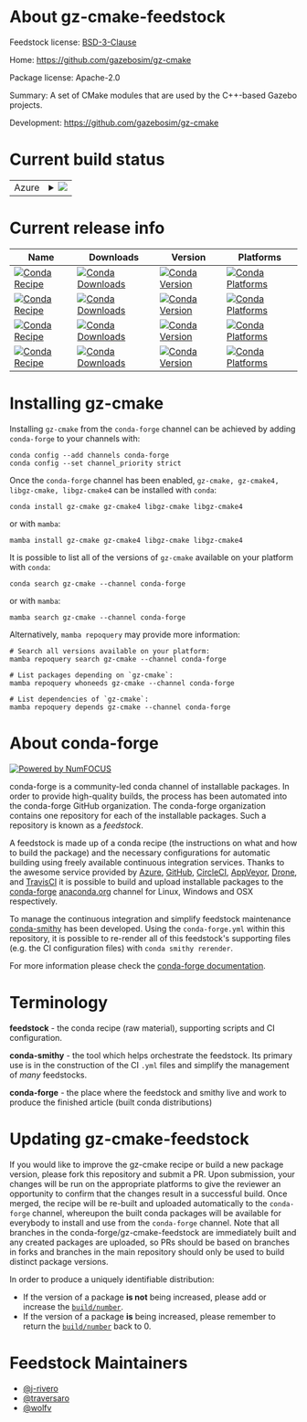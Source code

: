 About gz-cmake-feedstock
========================

Feedstock license: [BSD-3-Clause](https://github.com/conda-forge/gz-cmake-feedstock/blob/main/LICENSE.txt)

Home: https://github.com/gazebosim/gz-cmake

Package license: Apache-2.0

Summary: A set of CMake modules that are used by the C++-based Gazebo projects.

Development: https://github.com/gazebosim/gz-cmake

Current build status
====================


<table>
    
  <tr>
    <td>Azure</td>
    <td>
      <details>
        <summary>
          <a href="https://dev.azure.com/conda-forge/feedstock-builds/_build/latest?definitionId=17480&branchName=main">
            <img src="https://dev.azure.com/conda-forge/feedstock-builds/_apis/build/status/gz-cmake-feedstock?branchName=main">
          </a>
        </summary>
        <table>
          <thead><tr><th>Variant</th><th>Status</th></tr></thead>
          <tbody><tr>
              <td>linux_64</td>
              <td>
                <a href="https://dev.azure.com/conda-forge/feedstock-builds/_build/latest?definitionId=17480&branchName=main">
                  <img src="https://dev.azure.com/conda-forge/feedstock-builds/_apis/build/status/gz-cmake-feedstock?branchName=main&jobName=linux&configuration=linux%20linux_64_" alt="variant">
                </a>
              </td>
            </tr><tr>
              <td>linux_aarch64</td>
              <td>
                <a href="https://dev.azure.com/conda-forge/feedstock-builds/_build/latest?definitionId=17480&branchName=main">
                  <img src="https://dev.azure.com/conda-forge/feedstock-builds/_apis/build/status/gz-cmake-feedstock?branchName=main&jobName=linux&configuration=linux%20linux_aarch64_" alt="variant">
                </a>
              </td>
            </tr><tr>
              <td>linux_ppc64le</td>
              <td>
                <a href="https://dev.azure.com/conda-forge/feedstock-builds/_build/latest?definitionId=17480&branchName=main">
                  <img src="https://dev.azure.com/conda-forge/feedstock-builds/_apis/build/status/gz-cmake-feedstock?branchName=main&jobName=linux&configuration=linux%20linux_ppc64le_" alt="variant">
                </a>
              </td>
            </tr><tr>
              <td>osx_64</td>
              <td>
                <a href="https://dev.azure.com/conda-forge/feedstock-builds/_build/latest?definitionId=17480&branchName=main">
                  <img src="https://dev.azure.com/conda-forge/feedstock-builds/_apis/build/status/gz-cmake-feedstock?branchName=main&jobName=osx&configuration=osx%20osx_64_" alt="variant">
                </a>
              </td>
            </tr><tr>
              <td>osx_arm64</td>
              <td>
                <a href="https://dev.azure.com/conda-forge/feedstock-builds/_build/latest?definitionId=17480&branchName=main">
                  <img src="https://dev.azure.com/conda-forge/feedstock-builds/_apis/build/status/gz-cmake-feedstock?branchName=main&jobName=osx&configuration=osx%20osx_arm64_" alt="variant">
                </a>
              </td>
            </tr><tr>
              <td>win_64</td>
              <td>
                <a href="https://dev.azure.com/conda-forge/feedstock-builds/_build/latest?definitionId=17480&branchName=main">
                  <img src="https://dev.azure.com/conda-forge/feedstock-builds/_apis/build/status/gz-cmake-feedstock?branchName=main&jobName=win&configuration=win%20win_64_" alt="variant">
                </a>
              </td>
            </tr>
          </tbody>
        </table>
      </details>
    </td>
  </tr>
</table>

Current release info
====================

| Name | Downloads | Version | Platforms |
| --- | --- | --- | --- |
| [![Conda Recipe](https://img.shields.io/badge/recipe-gz--cmake-green.svg)](https://anaconda.org/conda-forge/gz-cmake) | [![Conda Downloads](https://img.shields.io/conda/dn/conda-forge/gz-cmake.svg)](https://anaconda.org/conda-forge/gz-cmake) | [![Conda Version](https://img.shields.io/conda/vn/conda-forge/gz-cmake.svg)](https://anaconda.org/conda-forge/gz-cmake) | [![Conda Platforms](https://img.shields.io/conda/pn/conda-forge/gz-cmake.svg)](https://anaconda.org/conda-forge/gz-cmake) |
| [![Conda Recipe](https://img.shields.io/badge/recipe-gz--cmake4-green.svg)](https://anaconda.org/conda-forge/gz-cmake4) | [![Conda Downloads](https://img.shields.io/conda/dn/conda-forge/gz-cmake4.svg)](https://anaconda.org/conda-forge/gz-cmake4) | [![Conda Version](https://img.shields.io/conda/vn/conda-forge/gz-cmake4.svg)](https://anaconda.org/conda-forge/gz-cmake4) | [![Conda Platforms](https://img.shields.io/conda/pn/conda-forge/gz-cmake4.svg)](https://anaconda.org/conda-forge/gz-cmake4) |
| [![Conda Recipe](https://img.shields.io/badge/recipe-libgz--cmake-green.svg)](https://anaconda.org/conda-forge/libgz-cmake) | [![Conda Downloads](https://img.shields.io/conda/dn/conda-forge/libgz-cmake.svg)](https://anaconda.org/conda-forge/libgz-cmake) | [![Conda Version](https://img.shields.io/conda/vn/conda-forge/libgz-cmake.svg)](https://anaconda.org/conda-forge/libgz-cmake) | [![Conda Platforms](https://img.shields.io/conda/pn/conda-forge/libgz-cmake.svg)](https://anaconda.org/conda-forge/libgz-cmake) |
| [![Conda Recipe](https://img.shields.io/badge/recipe-libgz--cmake4-green.svg)](https://anaconda.org/conda-forge/libgz-cmake4) | [![Conda Downloads](https://img.shields.io/conda/dn/conda-forge/libgz-cmake4.svg)](https://anaconda.org/conda-forge/libgz-cmake4) | [![Conda Version](https://img.shields.io/conda/vn/conda-forge/libgz-cmake4.svg)](https://anaconda.org/conda-forge/libgz-cmake4) | [![Conda Platforms](https://img.shields.io/conda/pn/conda-forge/libgz-cmake4.svg)](https://anaconda.org/conda-forge/libgz-cmake4) |

Installing gz-cmake
===================

Installing `gz-cmake` from the `conda-forge` channel can be achieved by adding `conda-forge` to your channels with:

```
conda config --add channels conda-forge
conda config --set channel_priority strict
```

Once the `conda-forge` channel has been enabled, `gz-cmake, gz-cmake4, libgz-cmake, libgz-cmake4` can be installed with `conda`:

```
conda install gz-cmake gz-cmake4 libgz-cmake libgz-cmake4
```

or with `mamba`:

```
mamba install gz-cmake gz-cmake4 libgz-cmake libgz-cmake4
```

It is possible to list all of the versions of `gz-cmake` available on your platform with `conda`:

```
conda search gz-cmake --channel conda-forge
```

or with `mamba`:

```
mamba search gz-cmake --channel conda-forge
```

Alternatively, `mamba repoquery` may provide more information:

```
# Search all versions available on your platform:
mamba repoquery search gz-cmake --channel conda-forge

# List packages depending on `gz-cmake`:
mamba repoquery whoneeds gz-cmake --channel conda-forge

# List dependencies of `gz-cmake`:
mamba repoquery depends gz-cmake --channel conda-forge
```


About conda-forge
=================

[![Powered by
NumFOCUS](https://img.shields.io/badge/powered%20by-NumFOCUS-orange.svg?style=flat&colorA=E1523D&colorB=007D8A)](https://numfocus.org)

conda-forge is a community-led conda channel of installable packages.
In order to provide high-quality builds, the process has been automated into the
conda-forge GitHub organization. The conda-forge organization contains one repository
for each of the installable packages. Such a repository is known as a *feedstock*.

A feedstock is made up of a conda recipe (the instructions on what and how to build
the package) and the necessary configurations for automatic building using freely
available continuous integration services. Thanks to the awesome service provided by
[Azure](https://azure.microsoft.com/en-us/services/devops/), [GitHub](https://github.com/),
[CircleCI](https://circleci.com/), [AppVeyor](https://www.appveyor.com/),
[Drone](https://cloud.drone.io/welcome), and [TravisCI](https://travis-ci.com/)
it is possible to build and upload installable packages to the
[conda-forge](https://anaconda.org/conda-forge) [anaconda.org](https://anaconda.org/)
channel for Linux, Windows and OSX respectively.

To manage the continuous integration and simplify feedstock maintenance
[conda-smithy](https://github.com/conda-forge/conda-smithy) has been developed.
Using the ``conda-forge.yml`` within this repository, it is possible to re-render all of
this feedstock's supporting files (e.g. the CI configuration files) with ``conda smithy rerender``.

For more information please check the [conda-forge documentation](https://conda-forge.org/docs/).

Terminology
===========

**feedstock** - the conda recipe (raw material), supporting scripts and CI configuration.

**conda-smithy** - the tool which helps orchestrate the feedstock.
                   Its primary use is in the construction of the CI ``.yml`` files
                   and simplify the management of *many* feedstocks.

**conda-forge** - the place where the feedstock and smithy live and work to
                  produce the finished article (built conda distributions)


Updating gz-cmake-feedstock
===========================

If you would like to improve the gz-cmake recipe or build a new
package version, please fork this repository and submit a PR. Upon submission,
your changes will be run on the appropriate platforms to give the reviewer an
opportunity to confirm that the changes result in a successful build. Once
merged, the recipe will be re-built and uploaded automatically to the
`conda-forge` channel, whereupon the built conda packages will be available for
everybody to install and use from the `conda-forge` channel.
Note that all branches in the conda-forge/gz-cmake-feedstock are
immediately built and any created packages are uploaded, so PRs should be based
on branches in forks and branches in the main repository should only be used to
build distinct package versions.

In order to produce a uniquely identifiable distribution:
 * If the version of a package **is not** being increased, please add or increase
   the [``build/number``](https://docs.conda.io/projects/conda-build/en/latest/resources/define-metadata.html#build-number-and-string).
 * If the version of a package **is** being increased, please remember to return
   the [``build/number``](https://docs.conda.io/projects/conda-build/en/latest/resources/define-metadata.html#build-number-and-string)
   back to 0.

Feedstock Maintainers
=====================

* [@j-rivero](https://github.com/j-rivero/)
* [@traversaro](https://github.com/traversaro/)
* [@wolfv](https://github.com/wolfv/)

